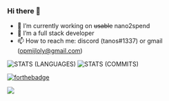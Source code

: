 ### Hi there 👋

- 🔭 I’m currently working on ~~usable~~ nano2spend
- 🌱 I’m a full stack developer
- 📫 How to reach me: discord (tanos#1337) or gmail (opmijloly@gmail.com)


![STATS (LANGUAGES)](https://github-readme-stats.vercel.app/api/top-langs/?username=TacoGit&layout=compact&theme=radical&hide_border=true)
![STATS (COMMITS)](https://github-readme-stats-sabesansathananthan.vercel.app/api?username=TacoGit&show_icons=true&hide_border=true&theme=radical)


[![forthebadge](https://forthebadge.com/images/badges/0-percent-optimized.svg)](https://forthebadge.com)

<a>
    <img src="https://komarev.com/ghpvc/?username=TacoGit">
</a>
